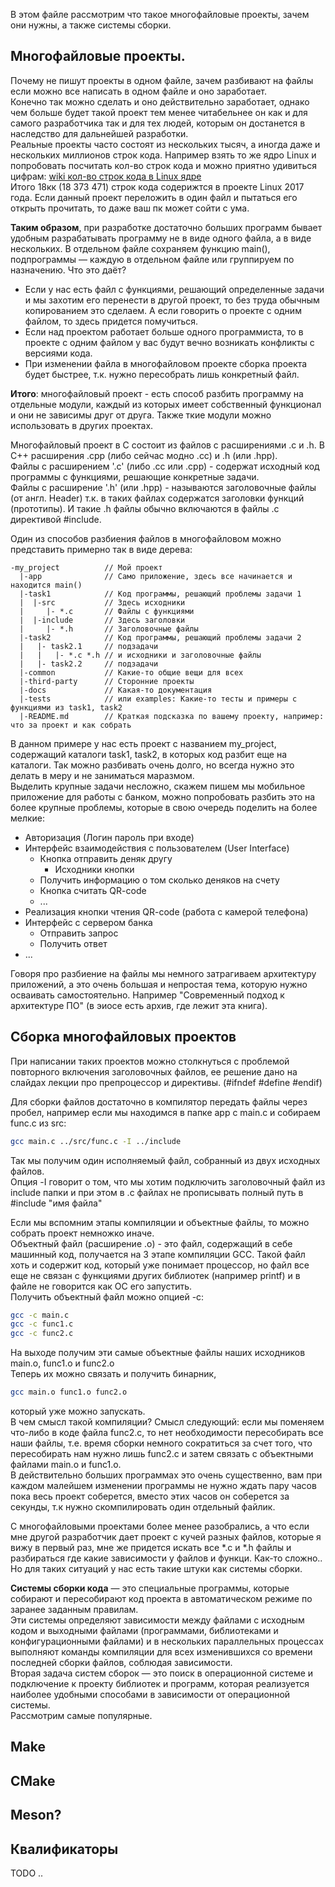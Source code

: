 В этом файле рассмотрим что такое многофайловые проекты, зачем они нужны, а также системы сборки.  

## Многофайловые проекты.  

Почему не пишут проекты в одном файле, зачем разбивают на файлы если можно все написать в одном файле и оно заработает.   
Конечно так можно сделать и оно действительно заработает, однако чем больше будет такой проект тем менее читабельнее он как и для самого разработчика так и для тех людей, которым он достанется в наследство для дальнейшей разработки.  
Реальные проекты часто состоят из нескольких тысяч, а иногда даже и нескольких миллионов строк кода. Например взять то же ядро Linux и попробовать посчитать кол-во строк кода и можно приятно удивиться цифрам: [wiki кол-во строк кода в Linux ядре](https://ru.wikipedia.org/wiki/%D0%9A%D0%BE%D0%BB%D0%B8%D1%87%D0%B5%D1%81%D1%82%D0%B2%D0%BE_%D1%81%D1%82%D1%80%D0%BE%D0%BA_%D0%BA%D0%BE%D0%B4%D0%B0#%D0%9F%D0%BE%D0%B4%D1%81%D1%87%D1%91%D1%82_%D0%BA%D0%BE%D0%BB%D0%B8%D1%87%D0%B5%D1%81%D1%82%D0%B2%D0%B0_%D1%81%D1%82%D1%80%D0%BE%D0%BA_%D0%BA%D0%BE%D0%B4%D0%B0)    
Итого 18кк (18 373 471) строк кода содерижтся в проекте Linux 2017 года. Если данный проект переложить в один файл и пытаться его открыть прочитать, то даже ваш пк может сойти с ума.  

**Таким образом**, при разработке достаточно больших программ бывает удобным разрабатывать программу не в виде одного файла, а в виде нескольких. В отдельном файле сохраняем функцию main(), подпрограммы — каждую в отдельном файле или группируем по назначению.
Что это даёт? 
* Если у нас есть файл с функциями, решающий определенные задачи и мы захотим его перенести в другой проект, то без труда обычным копированием это сделаем. А если говорить о проекте с одним файлом, то здесь придется помучиться.
* Если над проектом работает больше одного программиста, то в проекте с одним файлом у вас будут вечно возникать конфликты с версиями кода.  
* При изменении файла в многофайловом проекте сборка проекта будет быстрее, т.к. нужно пересобрать лишь конкретный файл.  

**Итого**: многофайловый проект - есть способ разбить программу на отдельные модули, каждый из которых имеет собственный функционал и они не зависимы друг от друга. Также ткие модули можно использовать в других проектах.

Многофайловый проект в C состоит из файлов с расширениями .c и .h. В C++ расширения .cpp (либо сейчас модно .cc) и .h (или .hpp).  
Файлы с расширением '.c' (либо .cc или .cpp) - содержат исходный код программы с функциями, решающие конкретные задачи.  
Файлы с расширение '.h' (или .hpp) - называются заголовочные файлы (от англ. Header) т.к. в таких файлах содержатся заголовки функций (прототипы). И такие .h файлы обычно включаются в файлы .c директивой #include.   

Один из способов разбиения файлов в многофайловом можно представить примерно так в виде дерева:  
```
-my_project          // Мой проект
  |-app              // Само приложение, здесь все начинается и находится main()
  |-task1            // Код программы, решающий проблемы задачи 1  
  |  |-src           // Здесь исходники    
  |     |- *.c       // Файлы с функциями    
  |  |-include       // Здесь заголовки     
  |     |- *.h       // Заголовочные файлы    
  |-task2            // Код программы, решающий проблемы задачи 2
  |   |- task2.1     // подзадачи
  |   |   |- *.c *.h // и исходники и заголовочные файлы    
  |   |- task2.2     // подзадачи  
  |-common           // Какие-то общие вещи для всех   
  |-third-party      // Сторонние проекты   
  |-docs             // Какая-то документация
  |-tests            // или examples: Какие-то тесты и примеры с функциями из task1, task2  
  |-README.md        // Краткая подсказка по вашему проекту, например: что за проект и как собрать   
```

В данном примере у нас есть проект с названием my_project, содержащий каталоги task1, task2, в которых код разбит еще на каталоги. Так можно разбивать очень долго, но всегда нужно это делать в меру и не заниматься маразмом.   
Выделить крупные задачи несложно, скажем пишем мы мобильное приложение для работы с банком, можно попробовать разбить это на более крупные проблемы, которые в свою очередь поделить на более мелкие:  
* Авторизация (Логин пароль при входе)
* Интерфейс взаимодействия с пользователем (User Interface)
  * Кнопка отправить деняк другу
    * Исходники кнопки
  * Получить информацию о том сколько деняков на счету
  * Кнопка считать QR-code
  * ...
* Реализация кнопки чтения QR-code (работа с камерой телефона)
* Интерфейс с сервером банка
  * Отправить запрос
  * Получить ответ
* ...
  
Говоря про разбиение на файлы мы немного затрагиваем архитектуру приложений, а это очень большая и непростая тема, которую нужно осваивать самостоятельно. Например "Современный подход к архитектуре ПО" (в эиосе есть архив, где лежит эта книга).   


## Сборка многофайловых проектов

При написании таких проектов можно столкнуться с проблемой повторного включения заголовочных файлов, ее решение дано на слайдах лекции про препроцессор и директивы. (#ifndef #define #endif)     

Для сборки файлов достаточно в компилятор передать файлы через пробел, например если мы находимся в папке app с main.c и собираем func.c из src:    
```bash
gcc main.c ../src/func.c -I ../include
```

Так мы получим один исполняемый файл, собранный из двух исходных файлов.   
Опция -I говорит о том, что мы хотим подключить заголовочный файл из include папки и при этом в .c файлах не прописывать полный путь в #include "имя файла"    

Если мы вспомним этапы компиляции и объектные файлы, то можно собрать проект немножко иначе.   
Объектный файл (расширение .o) - это файл, содержащий в себе машинный код, получается на 3 этапе компиляции GCC. Такой файл хоть и содержит код, который уже понимает процессор, но файл все еще не связан с функциями других библиотек (например printf) и в файле не говорится как ОС его запустить.  
Получить объектный файл можно опцией -c:   
```bash
gcc -c main.c  
gcc -c func1.c  
gcc -c func2.c  
```
На выходе получим эти самые объектные файлы наших исходников main.o, func1.o и func2.o     
Теперь их можно связать и получить бинарник,        
```bash
gcc main.o func1.o func2.o    
```
который уже можно запускать.   
В чем смысл такой компиляции? Смысл следующий: если мы поменяем что-либо в коде файла func2.c, то нет необходимости пересобирать все наши файлы, т.е. время сборки немного сократиться за счет того, что пересобирать нам нужно лишь func2.c и затем связать с объектными файлами main.o и func1.o.  
В действительно больших программах это очень существенно, вам при каждом малейшем изменении программы не нужно ждать пару часов пока весь проект соберется, вместо этих часов он соберется за секунды, т.к нужно скомпилировать один отдельный файлик.     

С многофайловыми проектами более менее разобрались, а что если мне другой разработчик дает проект с кучей разных файлов, которые я вижу в первый раз, мне же придется искать все *.c и *.h файлы и разбираться где какие зависимости у файлов и функци. Как-то сложно..   
Но для таких ситуаций у нас есть такие штуки как системы сборки.   
  
**Системы сборки кода** — это специальные программы, которые собирают и пересобирают код проекта в автоматическом режиме по заранее заданным правилам.    
Эти системы определяют зависимости между файлами с исходным кодом и выходными файлами (программами, библиотеками и конфигурационными файлами) и в нескольких параллельных процессах выполняют команды компиляции для всех изменившихся со времени последней сборки файлов, соблюдая зависимости.    
Вторая задача систем сборок — это поиск в операционной системе и подключение к проекту библиотек и программ, которая реализуется наиболее удобными способами в зависимости от операционной системы.    
Рассмотрим самые популярные.   

## Make  




## CMake  


## Meson?  



## Квалификаторы

TODO ..

